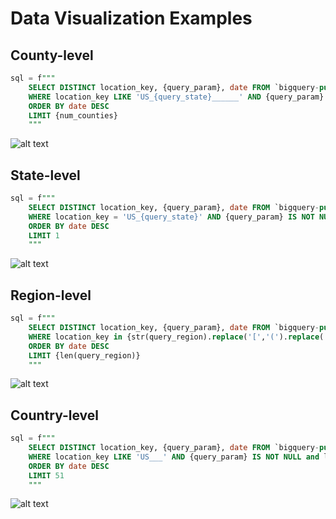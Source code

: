 # Data Visualization Examples

## County-level
```sql
sql = f"""
    SELECT DISTINCT location_key, {query_param}, date FROM `bigquery-public-data.covid19_open_data.covid19_open_data`
    WHERE location_key LIKE 'US_{query_state}______' AND {query_param} IS NOT NULL
    ORDER BY date DESC
    LIMIT {num_counties}
    """
```
![alt text](https://i.imgur.com/Z5V19Zb.png)

## State-level
```sql
sql = f"""
    SELECT DISTINCT location_key, {query_param}, date FROM `bigquery-public-data.covid19_open_data.covid19_open_data`
    WHERE location_key = 'US_{query_state}' AND {query_param} IS NOT NULL
    ORDER BY date DESC
    LIMIT 1
    """
```
![alt text](https://i.imgur.com/MOzpOOo.png)

## Region-level
```sql
sql = f"""
    SELECT DISTINCT location_key, {query_param}, date FROM `bigquery-public-data.covid19_open_data.covid19_open_data`
    WHERE location_key in {str(query_region).replace('[','(').replace(']',')')} AND {query_param} IS NOT NULL
    ORDER BY date DESC
    LIMIT {len(query_region)}
    """
```
![alt text](https://i.imgur.com/ZhSToyF.png)

## Country-level
```sql
sql = f"""
    SELECT DISTINCT location_key, {query_param}, date FROM `bigquery-public-data.covid19_open_data.covid19_open_data`
    WHERE location_key LIKE 'US___' AND {query_param} IS NOT NULL and location_key NOT IN ('US_GU', 'US_PR', 'US_VI', 'US_MP', 'US_AS')
    ORDER BY date DESC
    LIMIT 51
    """
```
![alt text](https://i.imgur.com/Zb4cQVv.png)
